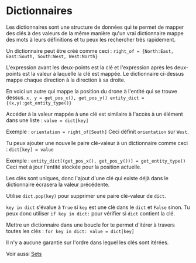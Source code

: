 # Dictionnaires
Les dictionnaires sont une structure de données qui te permet de mapper des clés à des valeurs de la même manière qu'un vrai dictionnaire mappe des mots à leurs définitions et tu peux les rechercher très rapidement.

Un dictionnaire peut être créé comme ceci :
`right_of = {North:East, East:South, South:West, West:North}`

L'expression avant les deux-points est la clé et l'expression après les deux-points est la valeur à laquelle la clé est mappée.
Le dictionnaire ci-dessus mappe chaque direction à la direction à sa droite.

En voici un autre qui mappe la position du drone à l'entité qui se trouve dessus.
`x, y = get_pos_x(), get_pos_y()
entity_dict = {(x,y):get_entity_type()}`

Accéder à la valeur mappée à une clé est similaire à l'accès à un élément dans une liste :
`value = dict[key]`

Exemple :
`orientation = right_of[South]`
Ceci définit `orientation` sur `West`.

Tu peux ajouter une nouvelle paire clé-valeur à un dictionnaire comme ceci :
`dict[key] = value`

Exemple :
`entity_dict[(get_pos_x(), get_pos_y())] = get_entity_type()`
Ceci met à jour l'entité stockée pour la position actuelle.

Les clés sont uniques, donc l'ajout d'une clé qui existe déjà dans le dictionnaire écrasera la valeur précédente.

Utilise `dict.pop(key)` pour supprimer une paire clé-valeur de `dict`.

`key in dict` s'évalue à `True` si `key` est une clé dans le `dict` et `False` sinon.
Tu peux donc utiliser `if key in dict:` pour vérifier si `dict` contient la clé.

Mettre un dictionnaire dans une boucle for te permet d'itérer à travers toutes les clés :
`for key in dict:
	value = dict[key]`

Il n'y a aucune garantie sur l'ordre dans lequel les clés sont itérées.

Voir aussi [Sets](docs/scripting/sets.md)